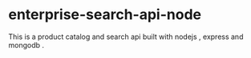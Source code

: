 # enterprise-search-api-node
This is a product catalog and search api built with nodejs , express and mongodb .
